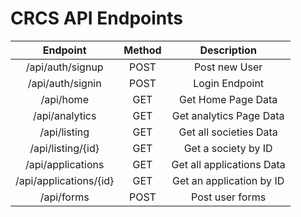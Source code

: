 # CRCS API Endpoints

| Endpoint | Method | Description |
| :---: | :---: | :---: |
| /api/auth/signup | POST | Post new User |
| /api/auth/signin | POST | Login Endpoint |
| /api/home | GET | Get Home Page Data |
| /api/analytics | GET | Get analytics Page Data |
| /api/listing| GET | Get all societies Data |
| /api/listing/{id} | GET | Get a society by ID |
| /api/applications | GET | Get all applications Data |
| /api/applications/{id} | GET |  Get an application by ID |
| /api/forms | POST | Post user forms |